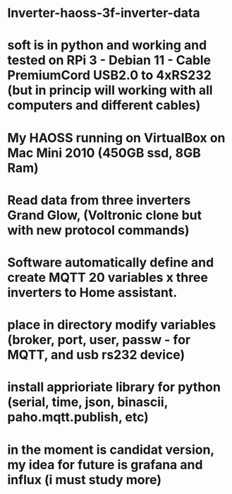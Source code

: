 # Inverter-haoss-3f-inverter-data
# soft is in python and working and tested on RPi 3 - Debian 11 - Cable PremiumCord USB2.0 to 4xRS232 (but in princip will working with all computers and different cables)
# My HAOSS running on VirtualBox on Mac Mini 2010 (450GB ssd, 8GB Ram)
# Read data from three inverters Grand Glow, (Voltronic clone but with new protocol commands)
# Software automatically define and create MQTT 20 variables x three inverters to Home assistant.
# place in directory modify variables (broker, port, user, passw - for MQTT, and usb rs232 device)
# install apprioriate library for python (serial, time, json, binascii, paho.mqtt.publish, etc) 
# in the moment is candidat version, my idea for future is grafana and influx (i must study more)

